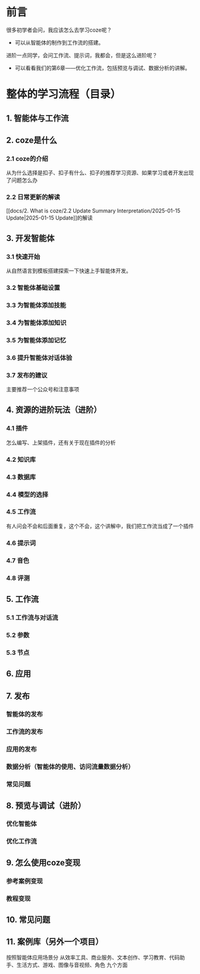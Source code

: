 # 前言

很多初学者会问，我应该怎么去学习coze呢？

- 可以从智能体的制作到工作流的搭建。

进阶一点同学，会问工作流、提示词，我都会，但是这么进阶呢？

- 可以看看我们的第6章——优化工作流，包括预览与调试、数据分析的讲解。

# 整体的学习流程（目录）

## 1. 智能体与工作流

## 2. coze是什么

### 2.1 coze的介绍 
从为什么选择是扣子、扣子有什么、扣子的推荐学习资源、如果学习或者开发出现了问题怎么办


### 2.2 日常更新的解读
[[docs/2. What is coze/2.2 Update Summary Interpretation/2025-01-15 Update|2025-01-15 Update]]的解读

## 3. 开发智能体

### 3.1 快速开始
从自然语言到模板搭建探索一下快速上手智能体开发。

### 3.2 智能体基础设置

### 3.3 为智能体添加技能

### 3.4 为智能体添加知识

### 3.5 为智能体添加记忆

### 3.6 提升智能体对话体验

### 3.7 发布的建议

主要推荐一个公众号和注意事项



## 4. 资源的进阶玩法（进阶）


### 4.1 插件
怎么编写、上架插件，还有关于现在插件的分析

### 4.2 知识库

### 4.3 数据库

### 4.4 模型的选择

### 4.5 工作流
有人问会不会和后面重复，这个不会，这个讲解中，我们把工作流当成了一个插件
### 4.6 提示词

### 4.7 音色

### 4.8 评测


## 5. 工作流

### 5.1 工作流与对话流

### 5.2 参数

### 5.3 节点



## 6. 应用

## 7. 发布

### 智能体的发布

### 工作流的发布

### 应用的发布

### 数据分析（智能体的使用、访问流量数据分析）

### 常见问题

## 8. 预览与调试（进阶）

### 优化智能体

### 优化工作流


## 9. 怎么使用coze变现

### 参考案例变现

### 教程变现

## 10. 常见问题



## 11. 案例库（另外一个项目）

按照智能体应用场景分
从效率工具、商业服务、文本创作、学习教育、代码助手、生活方式、游戏、图像与音视频、角色 九个方面